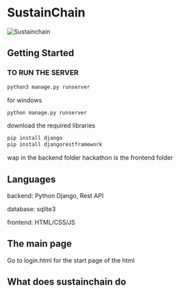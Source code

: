 # SustainChain
![Sustainchain](https://github.com/keerthanajn/VeChain/assets/160651738/824c745b-7a3c-4522-99ba-84ce9d517452)


## Getting Started
### TO RUN THE SERVER
```bash
python3 manage.py runserver
```
for windows
```bash
python manage.py runserver
```
download the required libraries
```bash
pip install django
pip install djangorestframework
```
wap in the backend folder
hackathon is the frontend folder
## Languages
backend: Python Django, Rest API 

database: sqlite3

frontend: HTML/CSS/JS
## The main page
Go to login.html for the start page of the html

## What does sustainchain do




